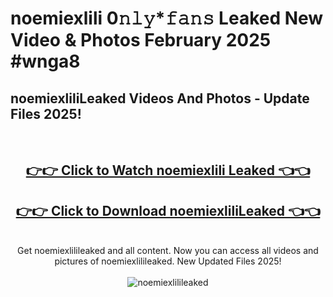 # noemiexlili 0𝚗𝚕𝚢*𝚏𝚊𝚗𝚜 Leaked New Video & Photos February 2025 #wnga8

<h2>noemiexliliLeaked Videos And Photos - Update Files 2025!</h2>
<br>
<div align="center">
<h2><a href="https://mediaupload.pro?title=noemiexlili&ref=11F" rel="nofollow">👉👉 Click to Watch noemiexlili Leaked 👈👈</a></h2>
<h2><a href="https://mediaupload.pro?title=noemiexlili&ref=11F" rel="nofollow">👉👉 Click to Download noemiexliliLeaked 👈👈</a></h2>
<br>
Get noemiexlilileaked and all content. Now you can access all videos and pictures of noemiexlilileaked. New Updated Files 2025!
<br>
<br>
<a href="https://mediaupload.pro?title=noemiexlili&ref=11F" rel="nofollow" data-target="animated-image.originalLink"><img src="https://i.ibb.co/Gkj2r4b/banner.png" alt="noemiexlilileaked" style="max-width: 100%; display: inline-block;" data-target="animated-image.originalImage"></a>
</div>
<br>

